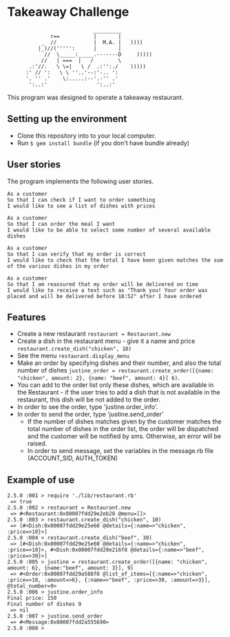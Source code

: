 Takeaway Challenge
==================
```
                            _________
              r==           |       |
           _  //            |  M.A. |   ))))
          |_)//(''''':      |       |
            //  \_____:_____.-------D     )))))
           //   | ===  |   /        \
       .:'//.   \ \=|   \ /  .:'':./    )))))
      :' // ':   \ \ ''..'--:'-.. ':
      '. '' .'    \:.....:--'.-'' .'
       ':..:'                ':..:'

 ```
This program was designed to operate a takeaway restaurant.

## Setting up the environment
* Clone this repository into to your local computer.
* Run `$ gem install bundle` (if you don't have bundle already)

## User stories
The program implements the following user stories.

```plain
As a customer
So that I can check if I want to order something
I would like to see a list of dishes with prices

As a customer
So that I can order the meal I want
I would like to be able to select some number of several available dishes

As a customer
So that I can verify that my order is correct
I would like to check that the total I have been given matches the sum of the various dishes in my order

As a customer
So that I am reassured that my order will be delivered on time
I would like to receive a text such as "Thank you! Your order was placed and will be delivered before 18:52" after I have ordered
```
## Features
* Create a new restaurant
`restaurant = Restaurant.new`
* Create a dish in the restaurant menu - give it a name and price `restaurant.create_dish("chicken", 10)`
* See the menu `restaurant.display_menu`
* Make an order by specifying dishes and their number, and also the total number of dishes `justine_order = restaurant.create_order([{name: "chicken", amount: 2}, {name: "beef", amount: 4}] 6)`.
* You can add to the order list only these dishes, which are available in the Restaurant - if the user tries to add a dish that is not available in the restaurant, this dish will be not added to the order.
* In order to see the order, type 'justine.order_info'.
* In order to send the order, type 'justine.send_order'
  * If the number of dishes matches given by the customer matches the total number of dishes in the order list, the order will be dispatched and the customer will be notified by sms. Otherwise, an error will be raised.
  * In order to send message, set the variables in the message.rb file (ACCOUNT_SID, AUTH_TOKEN)

## Example of use
```plain
2.5.0 :001 > require './lib/restaurant.rb'
 => true
2.5.0 :002 > restaurant = Restaurant.new
 => #<Restaurant:0x00007fdd29e2eb28 @menu=[]>
2.5.0 :003 > restaurant.create_dish("chicken", 10)
 => [#<Dish:0x00007fdd29e25e60 @details={:name=>"chicken", :price=>10}>]
2.5.0 :004 > restaurant.create_dish("beef", 30)
 => [#<Dish:0x00007fdd29e25e60 @details={:name=>"chicken", :price=>10}>, #<Dish:0x00007fdd29e216f8 @details={:name=>"beef", :price=>30}>]
2.5.0 :005 > justine = restaurant.create_order([{name: "chicken", amount: 6}, {name:"beef", amount: 3}], 9)
 => #<Order:0x00007fdd29a588f0 @list_of_items=[{:name=>"chicken", :price=>10, :amount=>6}, {:name=>"beef", :price=>30, :amount=>3}], @total_number=9>
2.5.0 :006 > justine.order_info
Final price: 150
Final number of dishes 9
 => nil
2.5.0 :007 > justine.send_order
 => #<Message:0x00007fdd2a555690>
2.5.0 :008 >
```
